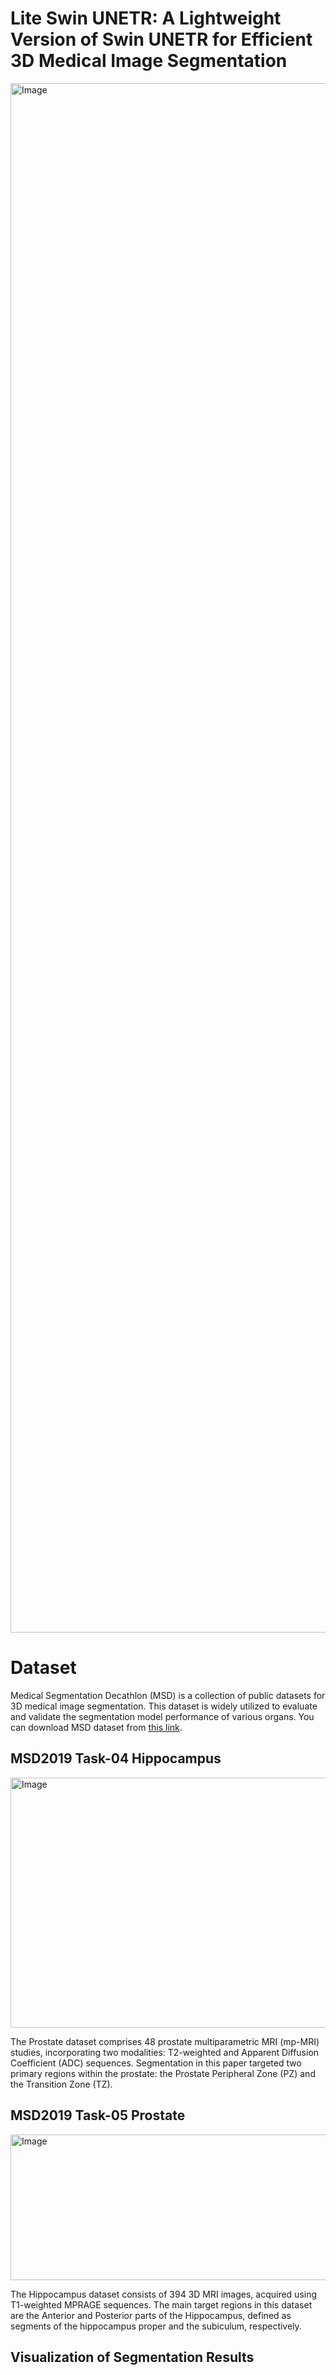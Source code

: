 # Lite Swin UNETR: A Lightweight Version of Swin UNETR for Efficient 3D Medical Image Segmentation
<img width="3901" height="2479" alt="Image" src="https://github.com/user-attachments/assets/3bb67a6d-291e-4e60-8276-482483ef3416" />

# Dataset

Medical Segmentation Decathlon (MSD) is a collection of public datasets for 3D medical image segmentation. This dataset is widely utilized to evaluate and validate the segmentation model performance of various organs. 
You can download MSD dataset from [this link](http://medicaldecathlon.com/).

## MSD2019 Task-04 Hippocampus

<img width="911" height="400" alt="Image" src="https://github.com/user-attachments/assets/b245bff8-58d2-4156-a27a-60fd3ebe674b" />

The Prostate dataset comprises 48 prostate multiparametric MRI (mp-MRI) studies, incorporating two modalities: T2-weighted and Apparent Diffusion Coefficient (ADC) sequences. Segmentation in this paper targeted two primary regions within the prostate: the Prostate Peripheral Zone (PZ) and the Transition Zone (TZ).


## MSD2019 Task-05 Prostate

<img width="724" height="233" alt="Image" src="https://github.com/user-attachments/assets/0e7a6b73-744c-4fd2-baba-857e7dfaca9f" />

The Hippocampus dataset consists of 394 3D MRI images, acquired using T1-weighted MPRAGE sequences. The main target regions in this dataset are the Anterior and Posterior parts of the Hippocampus, defined as segments of the hippocampus proper and the subiculum, respectively.

## Visualization of Segmentation Results

